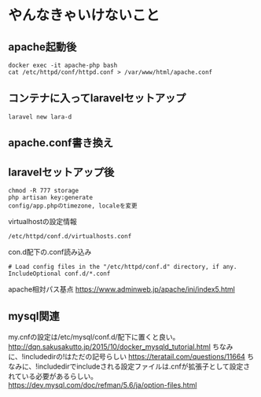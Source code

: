 # やんなきゃいけないこと
## apache起動後
```
docker exec -it apache-php bash
cat /etc/httpd/conf/httpd.conf > /var/www/html/apache.conf
```

## コンテナに入ってlaravelセットアップ
```
laravel new lara-d
```

## apache.conf書き換え

## laravelセットアップ後
```
chmod -R 777 storage
php artisan key:generate
config/app.phpのtimezone, localeを変更
```


virtualhostの設定情報
```
/etc/httpd/conf.d/virtualhosts.conf
```

con.d配下の.conf読み込み
```
# Load config files in the "/etc/httpd/conf.d" directory, if any.
IncludeOptional conf.d/*.conf
```

apache相対パス基点
https://www.adminweb.jp/apache/ini/index5.html

## mysql関連
my.cnfの設定は/etc/mysql/conf.d/配下に置くと良い。
http://dqn.sakusakutto.jp/2015/10/docker_mysqld_tutorial.html
ちなみに、!includedirの!はただの記号らしい
https://teratail.com/questions/11664
ちなみに、!includedirでincludeされる設定ファイルは.cnfが拡張子として設定されている必要があるらしい。
https://dev.mysql.com/doc/refman/5.6/ja/option-files.html
